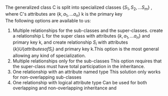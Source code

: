 The generalized class C is split into specialized classes $\{S_1,S_2,...S_m\}$ , where C's attributes are  $\{k,a_1,...a_n\}$  k is the primary key  
The following options are available to us:

1. Multiple relationships for the sub-classes and the super-classes.
	create a relationship L for the super class with attributes   $\{k,a_1,...a_n\}$ and primary key k, and create relationship $S_i$ with attributes $\{k\}U\{attributes of S_i\}$ and primary key k.This option is the most general allowing any  kind of specialization.
2. Multiple relationships only for the sub-classes
	This option requires that the super-class must have total participation in the inheritance.
3. One relationship with an attribute named type
	This solution only works for non-overlapping sub-classes
4. One relationship with logical attribute type
	Can be used for both overlapping and non-overlapping inheritance and 